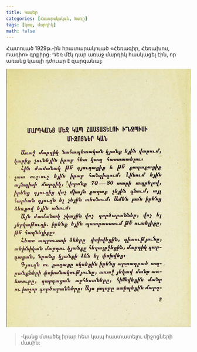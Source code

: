 ```yaml
---
title: Կապեր
categories: [Հասարակական, Խառը]
tags: [կապ, մարդիկ]
math: false
---
```


Հատուած 1929թ.-ին հրատարակուած «Հեռագիր, Հեռախոս, Ռադիո» գրքիրց։ Դեռ մէկ դար առաջ մարդիկ հասկացել էին, որ առանց կապի դժուար է զարգանալ։

![հատուած գրքից](/uploads/hhr-page-1.png)  
> <span style="display:none">Այս բոլորը ստիպեցին մարդ</span>-կանց մտածել իրար հետ կապ հաստատելու միջոցների մասին։

